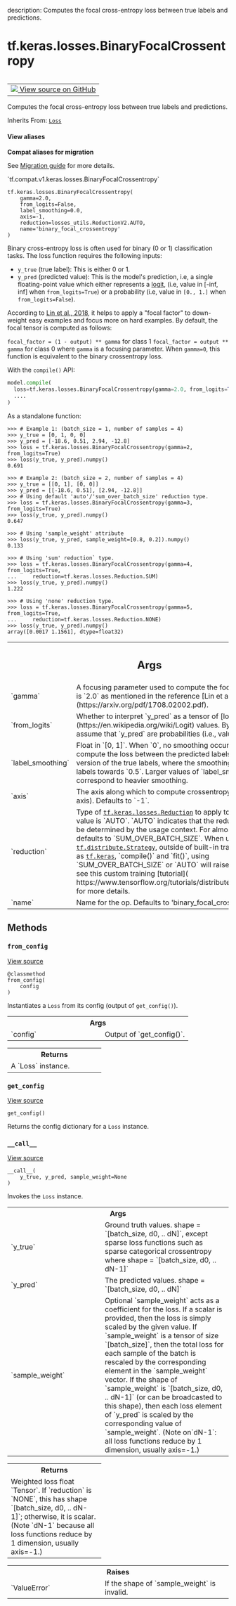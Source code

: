 description: Computes the focal cross-entropy loss between true labels and predictions.

<div itemscope itemtype="http://developers.google.com/ReferenceObject">
<meta itemprop="name" content="tf.keras.losses.BinaryFocalCrossentropy" />
<meta itemprop="path" content="Stable" />
<meta itemprop="property" content="__call__"/>
<meta itemprop="property" content="__init__"/>
<meta itemprop="property" content="from_config"/>
<meta itemprop="property" content="get_config"/>
</div>

# tf.keras.losses.BinaryFocalCrossentropy

<!-- Insert buttons and diff -->

<table class="tfo-notebook-buttons tfo-api nocontent" align="left">
<td>
  <a target="_blank" href="https://github.com/keras-team/keras/tree/v2.9.0/keras/losses.py#L599-L716">
    <img src="https://www.tensorflow.org/images/GitHub-Mark-32px.png" />
    View source on GitHub
  </a>
</td>
</table>



Computes the focal cross-entropy loss between true labels and predictions.

Inherits From: [`Loss`](../../../tf/keras/losses/Loss.md)

<section class="expandable">
  <h4 class="showalways">View aliases</h4>
  <p>
<b>Compat aliases for migration</b>
<p>See
<a href="https://www.tensorflow.org/guide/migrate">Migration guide</a> for
more details.</p>
<p>`tf.compat.v1.keras.losses.BinaryFocalCrossentropy`</p>
</p>
</section>

<pre class="devsite-click-to-copy prettyprint lang-py tfo-signature-link">
<code>tf.keras.losses.BinaryFocalCrossentropy(
    gamma=2.0,
    from_logits=False,
    label_smoothing=0.0,
    axis=-1,
    reduction=losses_utils.ReductionV2.AUTO,
    name=&#x27;binary_focal_crossentropy&#x27;
)
</code></pre>



<!-- Placeholder for "Used in" -->

Binary cross-entropy loss is often used for binary (0 or 1) classification
tasks. The loss function requires the following inputs:

- `y_true` (true label): This is either 0 or 1.
- `y_pred` (predicted value): This is the model's prediction, i.e, a single
  floating-point value which either represents a
  [logit](https://en.wikipedia.org/wiki/Logit), (i.e, value in [-inf, inf]
  when `from_logits=True`) or a probability (i.e, value in `[0., 1.]` when
  `from_logits=False`).

According to [Lin et al., 2018](https://arxiv.org/pdf/1708.02002.pdf), it
helps to apply a "focal factor" to down-weight easy examples and focus more on
hard examples. By default, the focal tensor is computed as follows:

`focal_factor = (1 - output) ** gamma` for class 1
`focal_factor = output ** gamma` for class 0
where `gamma` is a focusing parameter. When `gamma=0`, this function is
equivalent to the binary crossentropy loss.

With the `compile()` API:

```python
model.compile(
  loss=tf.keras.losses.BinaryFocalCrossentropy(gamma=2.0, from_logits=True),
  ....
)
```

As a standalone function:

```
>>> # Example 1: (batch_size = 1, number of samples = 4)
>>> y_true = [0, 1, 0, 0]
>>> y_pred = [-18.6, 0.51, 2.94, -12.8]
>>> loss = tf.keras.losses.BinaryFocalCrossentropy(gamma=2, from_logits=True)
>>> loss(y_true, y_pred).numpy()
0.691
```

```
>>> # Example 2: (batch_size = 2, number of samples = 4)
>>> y_true = [[0, 1], [0, 0]]
>>> y_pred = [[-18.6, 0.51], [2.94, -12.8]]
>>> # Using default 'auto'/'sum_over_batch_size' reduction type.
>>> loss = tf.keras.losses.BinaryFocalCrossentropy(gamma=3, from_logits=True)
>>> loss(y_true, y_pred).numpy()
0.647
```

```
>>> # Using 'sample_weight' attribute
>>> loss(y_true, y_pred, sample_weight=[0.8, 0.2]).numpy()
0.133
```

```
>>> # Using 'sum' reduction` type.
>>> loss = tf.keras.losses.BinaryFocalCrossentropy(gamma=4, from_logits=True,
...     reduction=tf.keras.losses.Reduction.SUM)
>>> loss(y_true, y_pred).numpy()
1.222
```

```
>>> # Using 'none' reduction type.
>>> loss = tf.keras.losses.BinaryFocalCrossentropy(gamma=5, from_logits=True,
...     reduction=tf.keras.losses.Reduction.NONE)
>>> loss(y_true, y_pred).numpy()
array([0.0017 1.1561], dtype=float32)
```

<!-- Tabular view -->
 <table class="responsive fixed orange">
<colgroup><col width="214px"><col></colgroup>
<tr><th colspan="2"><h2 class="add-link">Args</h2></th></tr>

<tr>
<td>
`gamma`
</td>
<td>
A focusing parameter used to compute the focal factor, default is
`2.0` as mentioned in the reference
[Lin et al., 2018](https://arxiv.org/pdf/1708.02002.pdf).
</td>
</tr><tr>
<td>
`from_logits`
</td>
<td>
Whether to interpret `y_pred` as a tensor of
[logit](https://en.wikipedia.org/wiki/Logit) values. By default, we
assume that `y_pred` are probabilities (i.e., values in `[0, 1]`).
</td>
</tr><tr>
<td>
`label_smoothing`
</td>
<td>
Float in `[0, 1]`. When `0`, no smoothing occurs. When >
`0`, we compute the loss between the predicted labels and a smoothed
version of the true labels, where the smoothing squeezes the labels
towards `0.5`. Larger values of `label_smoothing` correspond to heavier
smoothing.
</td>
</tr><tr>
<td>
`axis`
</td>
<td>
The axis along which to compute crossentropy (the features axis).
Defaults to `-1`.
</td>
</tr><tr>
<td>
`reduction`
</td>
<td>
Type of <a href="../../../tf/keras/losses/Reduction.md"><code>tf.keras.losses.Reduction</code></a> to apply to
loss. Default value is `AUTO`. `AUTO` indicates that the reduction
option will be determined by the usage context. For almost all cases
this defaults to `SUM_OVER_BATCH_SIZE`. When used with
<a href="../../../tf/distribute/Strategy.md"><code>tf.distribute.Strategy</code></a>, outside of built-in training loops such as
<a href="../../../tf/keras.md"><code>tf.keras</code></a>, `compile()` and `fit()`, using `SUM_OVER_BATCH_SIZE` or
`AUTO` will raise an error. Please see this custom training [tutorial](
https://www.tensorflow.org/tutorials/distribute/custom_training) for
more details.
</td>
</tr><tr>
<td>
`name`
</td>
<td>
Name for the op. Defaults to 'binary_focal_crossentropy'.
</td>
</tr>
</table>



## Methods

<h3 id="from_config"><code>from_config</code></h3>

<a target="_blank" class="external" href="https://github.com/keras-team/keras/tree/v2.9.0/keras/losses.py#L143-L153">View source</a>

<pre class="devsite-click-to-copy prettyprint lang-py tfo-signature-link">
<code>@classmethod</code>
<code>from_config(
    config
)
</code></pre>

Instantiates a `Loss` from its config (output of `get_config()`).


<!-- Tabular view -->
 <table class="responsive fixed orange">
<colgroup><col width="214px"><col></colgroup>
<tr><th colspan="2">Args</th></tr>

<tr>
<td>
`config`
</td>
<td>
Output of `get_config()`.
</td>
</tr>
</table>



<!-- Tabular view -->
 <table class="responsive fixed orange">
<colgroup><col width="214px"><col></colgroup>
<tr><th colspan="2">Returns</th></tr>
<tr class="alt">
<td colspan="2">
A `Loss` instance.
</td>
</tr>

</table>



<h3 id="get_config"><code>get_config</code></h3>

<a target="_blank" class="external" href="https://github.com/keras-team/keras/tree/v2.9.0/keras/losses.py#L711-L716">View source</a>

<pre class="devsite-click-to-copy prettyprint lang-py tfo-signature-link">
<code>get_config()
</code></pre>

Returns the config dictionary for a `Loss` instance.


<h3 id="__call__"><code>__call__</code></h3>

<a target="_blank" class="external" href="https://github.com/keras-team/keras/tree/v2.9.0/keras/losses.py#L104-L141">View source</a>

<pre class="devsite-click-to-copy prettyprint lang-py tfo-signature-link">
<code>__call__(
    y_true, y_pred, sample_weight=None
)
</code></pre>

Invokes the `Loss` instance.


<!-- Tabular view -->
 <table class="responsive fixed orange">
<colgroup><col width="214px"><col></colgroup>
<tr><th colspan="2">Args</th></tr>

<tr>
<td>
`y_true`
</td>
<td>
Ground truth values. shape = `[batch_size, d0, .. dN]`, except
sparse loss functions such as sparse categorical crossentropy where
shape = `[batch_size, d0, .. dN-1]`
</td>
</tr><tr>
<td>
`y_pred`
</td>
<td>
The predicted values. shape = `[batch_size, d0, .. dN]`
</td>
</tr><tr>
<td>
`sample_weight`
</td>
<td>
Optional `sample_weight` acts as a coefficient for the
loss. If a scalar is provided, then the loss is simply scaled by the
given value. If `sample_weight` is a tensor of size `[batch_size]`, then
the total loss for each sample of the batch is rescaled by the
corresponding element in the `sample_weight` vector. If the shape of
`sample_weight` is `[batch_size, d0, .. dN-1]` (or can be broadcasted to
this shape), then each loss element of `y_pred` is scaled
by the corresponding value of `sample_weight`. (Note on`dN-1`: all loss
  functions reduce by 1 dimension, usually axis=-1.)
</td>
</tr>
</table>



<!-- Tabular view -->
 <table class="responsive fixed orange">
<colgroup><col width="214px"><col></colgroup>
<tr><th colspan="2">Returns</th></tr>
<tr class="alt">
<td colspan="2">
Weighted loss float `Tensor`. If `reduction` is `NONE`, this has
shape `[batch_size, d0, .. dN-1]`; otherwise, it is scalar. (Note `dN-1`
because all loss functions reduce by 1 dimension, usually axis=-1.)
</td>
</tr>

</table>



<!-- Tabular view -->
 <table class="responsive fixed orange">
<colgroup><col width="214px"><col></colgroup>
<tr><th colspan="2">Raises</th></tr>

<tr>
<td>
`ValueError`
</td>
<td>
If the shape of `sample_weight` is invalid.
</td>
</tr>
</table>





